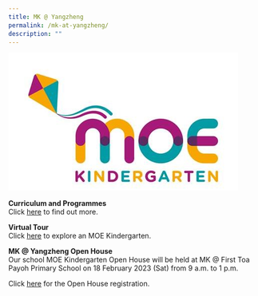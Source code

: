 ```yaml
---
title: MK @ Yangzheng
permalink: /mk-at-yangzheng/
description: ""
---
```

[![MOE Kindergarten](/images/MOE%20Kindergarten.jpeg)](https://www.moe.gov.sg/preschool/moe-kindergarten)

**Curriculum and Programmes**  
Click [here](https://www.moe.gov.sg/preschool/moe-kindergarten/curriculum) to find out more.  
  
**Virtual Tour**  
Click [here](https://www.moe.gov.sg/preschool/moe-kindergarten/mk-virtual-tour) to explore an MOE Kindergarten.  
  
**MK @ Yangzheng Open House** <br>
Our school MOE Kindergarten Open House will be held at MK @ First Toa Payoh Primary School on 18 February 2023 (Sat) from 9 a.m. to 1 p.m.  
  
Click [here](https://www.eventbrite.com/e/2023-mk-open-house-tickets-505734434307) for the Open House registration.